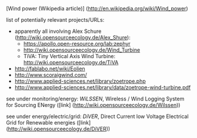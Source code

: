 [Wind power (Wikipedia article)] (http://en.wikipedia.org/wiki/Wind_power)

list of potentially relevant projects/URLs:
- apparently all involving Alex Schure (http://wiki.opensourceecology.de/Alex_Shure):
	- https://apollo.open-resource.org/lab:zephyr
	- http://wiki.opensourceecology.de/Wind_Turbine
	- TiVA: Tiny Vertical Axis Wind Turbine: http://wiki.opensourceecology.de/TiVA
- http://fablabo.net/wiki/Eolien
- http://www.scoraigwind.com/
- http://www.applied-sciences.net/library/zoetrope.php
- http://www.applied-sciences.net/library/data/zoetrope-wind-turbine.pdf


see under monitoring/energy: *WiLSSEN*, Wireless / Wind Logging System for Sourcing ENergy ([link] (http://wiki.opensourceecology.de/Wilssen))

see under energy/electric/grid: *DiVER*, Direct Current low Voltage Electrical Grid for Renewable energies  ([link] (http://wiki.opensourceecology.de/DiVER))
